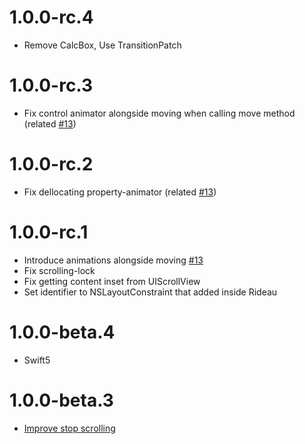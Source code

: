 # 1.0.0-rc.4

- Remove CalcBox, Use TransitionPatch

# 1.0.0-rc.3

- Fix control animator alongside moving when calling move method (related [#13](https://github.com/muukii/Rideau/pull/13))

# 1.0.0-rc.2

- Fix dellocating property-animator (related [#13](https://github.com/muukii/Rideau/pull/13))

# 1.0.0-rc.1

- Introduce animations alongside moving [#13](https://github.com/muukii/Rideau/pull/13)
- Fix scrolling-lock
- Fix getting content inset from UIScrollView
- Set identifier to NSLayoutConstraint that added inside Rideau

# 1.0.0-beta.4

- Swift5

# 1.0.0-beta.3

- [Improve stop scrolling](https://github.com/muukii/Rideau/pull/10)
